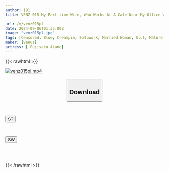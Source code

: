 ```yaml
---
author: j91
title: VENZ-015 My Part-time Wife, Who Works At A Cafe Near My Office Where I Go For Lunch, Is An Erotic Goddess. She Loves To Suck Cum And Cum In Her Mouth. She Masturbates Hard And Has Multiple Orgasms. Even Though She's Married, She Wants To Have Raw Sex And Cum Inside Her.

url: /v/venz015pl
date: 2024-09-06T01:35:00Z
image: "venz015pl.jpg"
tags: [Censored, Blow, Creampie, Solowork, Married Woman, Slut, Mature Woman	]
maker: [Venus]
actress: [ Fujisaku Akane]
---
```



{{< rawhtml >}}

<div class="video" data-videoid="mPqW2kR14ACbAO4">
    <a href="javascript:;">
        <img src="/v/venz015pl/venz015pl.jpg" width="WIDTH" height="HEIGHT" alt="venz015pl.mp4" loading="lazy">
    </a>
</div>

<script type="text/javascript" src="https://j91.asia/asset/on-demand-st.js"></script>

<br>
  <link rel="stylesheet" href="https://j91.asia/asset/bs5.css">
  
  <center>
  <button class="btn btn-primary" type="button" data-bs-toggle="collapse" data-bs-target=".multi-collapse" aria-expanded="false" aria-controls="multiCollapseExample1 multiCollapseExample2"><h2>Download</h2></button></center>
</p>
<div class="row">
  <div class="col">
    <div class="collapse multi-collapse" id="multiCollapseExample1">
      <div class="card card-body">
	      	      <br>
<div class="buttons">  
<p><a href="/v/venz015pl/st.html" target="_blank"><button class="btn-hover color-3"><i class="fa fa-download"></i> ST</button></a></p></div>
    </div>
  </div>
</div>
  <div class="col">
    <div class="collapse multi-collapse" id="multiCollapseExample2">
      <div class="card card-body">
	      <br>
<div class="buttons">
<p><a href="/v/venz015pl/sw.html" target="_blank"><button class="btn-hover color-2"><i class="fa fa-download"></i> SW</button></a></p></div>
<br><br>
      </div>
    </div>
  </div>
</div>

{{< /rawhtml >}}